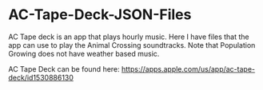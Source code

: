 # AC-Tape-Deck-JSON-Files
AC Tape deck is an app that plays hourly music. Here I have files that the app can use to play the Animal Crossing soundtracks. Note that Population Growing does not have weather based music.

AC Tape Deck can be found here: https://apps.apple.com/us/app/ac-tape-deck/id1530886130
